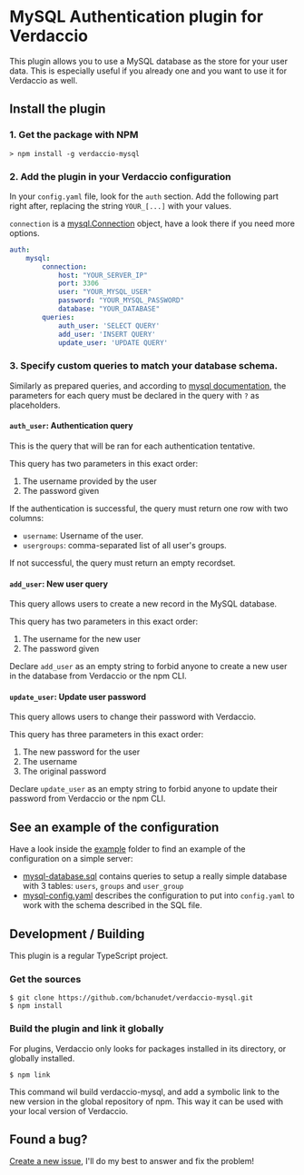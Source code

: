 # MySQL Authentication plugin for Verdaccio

This plugin allows you to use a MySQL database as the store for your user data. This is especially useful if you already one and you want to use it for Verdaccio as well. 

## Install the plugin

### 1. Get the package with NPM

    > npm install -g verdaccio-mysql

### 2. Add the plugin in your Verdaccio configuration

In your `config.yaml` file, look for the `auth` section. Add the following part right after, replacing the string `YOUR_[...]` with your values.

`connection` is a [mysql.Connection](https://github.com/mysqljs/mysql#connection-options) object, have a look there if you need more options.

```yaml
auth:
    mysql:
        connection:
            host: "YOUR_SERVER_IP"
            port: 3306
            user: "YOUR_MYSQL_USER"
            password: "YOUR_MYSQL_PASSWORD"
            database: "YOUR_DATABASE"
        queries:
            auth_user: 'SELECT QUERY'
            add_user: 'INSERT QUERY'
            update_user: 'UPDATE QUERY'
```

### 3. Specify custom queries to match your database schema.

Similarly as prepared queries, and according to [mysql documentation](https://github.com/mysqljs/mysql#escaping-query-values), the parameters for each query must be declared in the query with `?` as placeholders.

#### `auth_user`: Authentication query

This is the query that will be ran for each authentication tentative. 

This query has two parameters in this exact order:

1. The username provided by the user
2. The password given

If the authentication is successful, the query must return one row with two columns: 

- `username`: Username of the user.
- `usergroups`: comma-separated list of all user's groups.

If not successful, the query must return an empty recordset.


#### `add_user`: New user query 

This query allows users to create a new record in the MySQL database.

This query has two parameters in this exact order:

1. The username for the new user
2. The password given

Declare `add_user` as an empty string to forbid anyone to create a new user in the database from Verdaccio or the npm CLI. 

#### `update_user`: Update user password

This query allows users to change their password with Verdaccio.

This query has three parameters in this exact order:

1. The new password for the user
2. The username 
3. The original password 

Declare `update_user` as an empty string to forbid anyone to update their password from Verdaccio or the npm CLI.

## See an example of the configuration

Have a look inside the [example](example/) folder to find an example of the configuration on a simple server:

- [mysql-database.sql](example/mysql-database.sql) contains queries to setup a really simple database with 3 tables: `users`, `groups` and `user_group`
- [mysql-config.yaml](example/mysql-config.yaml) describes the configuration to put into `config.yaml` to work with the schema described in the SQL file.

## Development / Building

This plugin is a regular TypeScript project. 

### Get the sources

    $ git clone https://github.com/bchanudet/verdaccio-mysql.git
    $ npm install 

### Build the plugin and link it globally

For plugins, Verdaccio only looks for packages installed in its directory, or globally installed. 

    $ npm link

This command wil build verdaccio-mysql, and add a symbolic link to the new version in the global repository of npm. This way it can be used with your local version of Verdaccio.

## Found a bug?

[Create a new issue](https://github.com/bchanudet/verdaccio-mysql/issues/new), I'll do my best to answer and fix the problem! 

